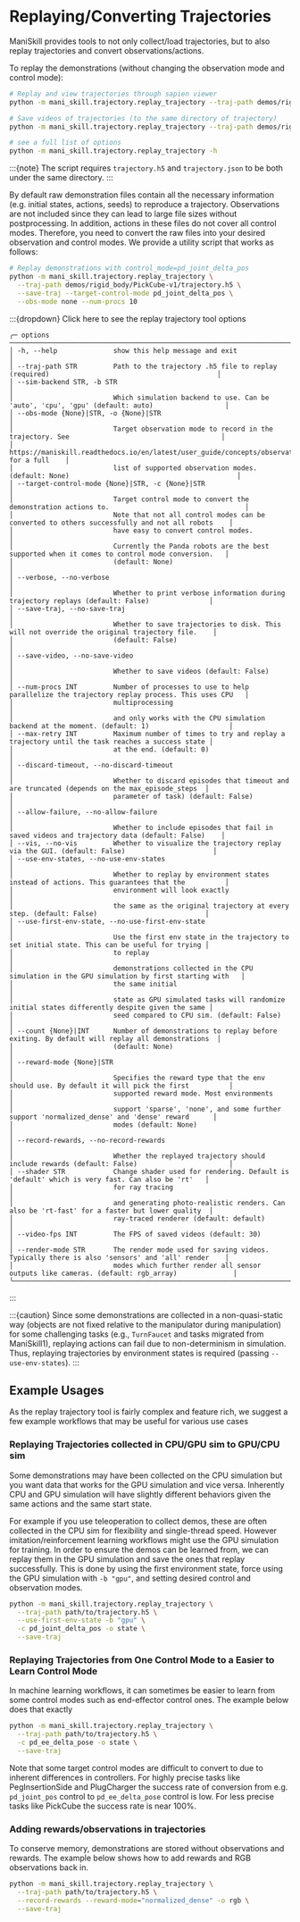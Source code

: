# Replaying/Converting Trajectories

ManiSkill provides tools to not only collect/load trajectories, but to also replay trajectories and convert observations/actions.

To replay the demonstrations (without changing the observation mode and control mode):

```bash
# Replay and view trajectories through sapien viewer
python -m mani_skill.trajectory.replay_trajectory --traj-path demos/rigid_body/PickCube-v1/trajectory.h5 --vis

# Save videos of trajectories (to the same directory of trajectory)
python -m mani_skill.trajectory.replay_trajectory --traj-path demos/rigid_body/PickCube-v1/trajectory.h5 --save-video

# see a full list of options
python -m mani_skill.trajectory.replay_trajectory -h
```

:::{note}
The script requires `trajectory.h5` and `trajectory.json` to be both under the same directory.
:::

By default raw demonstration files contain all the necessary information (e.g. initial states, actions, seeds) to reproduce a trajectory. Observations are not included since they can lead to large file sizes without postprocessing. In addition, actions in these files do not cover all control modes. Therefore, you need to convert the raw files into your desired observation and control modes. We provide a utility script that works as follows:

```bash
# Replay demonstrations with control_mode=pd_joint_delta_pos
python -m mani_skill.trajectory.replay_trajectory \
  --traj-path demos/rigid_body/PickCube-v1/trajectory.h5 \
  --save-traj --target-control-mode pd_joint_delta_pos \
  --obs-mode none --num-procs 10
```


:::{dropdown} Click here to see the replay trajectory tool options

```
╭─ options ─────────────────────────────────────────────────────────────────────────────────────────────────────────────╮
│ -h, --help              show this help message and exit                                                               │
│ --traj-path STR         Path to the trajectory .h5 file to replay (required)                                          │
│ --sim-backend STR, -b STR                                                                                             │
│                         Which simulation backend to use. Can be 'auto', 'cpu', 'gpu' (default: auto)                  │
│ --obs-mode {None}|STR, -o {None}|STR                                                                                  │
│                         Target observation mode to record in the trajectory. See                                      │
│                         https://maniskill.readthedocs.io/en/latest/user_guide/concepts/observation.html for a full    │
│                         list of supported observation modes. (default: None)                                          │
│ --target-control-mode {None}|STR, -c {None}|STR                                                                       │
│                         Target control mode to convert the demonstration actions to.                                  │
│                         Note that not all control modes can be converted to others successfully and not all robots    │
│                         have easy to convert control modes.                                                           │
│                         Currently the Panda robots are the best supported when it comes to control mode conversion.   │
│                         (default: None)                                                                               │
│ --verbose, --no-verbose                                                                                               │
│                         Whether to print verbose information during trajectory replays (default: False)               │
│ --save-traj, --no-save-traj                                                                                           │
│                         Whether to save trajectories to disk. This will not override the original trajectory file.    │
│                         (default: False)                                                                              │
│ --save-video, --no-save-video                                                                                         │
│                         Whether to save videos (default: False)                                                       │
│ --num-procs INT         Number of processes to use to help parallelize the trajectory replay process. This uses CPU   │
│                         multiprocessing                                                                               │
│                         and only works with the CPU simulation backend at the moment. (default: 1)                    │
│ --max-retry INT         Maximum number of times to try and replay a trajectory until the task reaches a success state │
│                         at the end. (default: 0)                                                                      │
│ --discard-timeout, --no-discard-timeout                                                                               │
│                         Whether to discard episodes that timeout and are truncated (depends on the max_episode_steps  │
│                         parameter of task) (default: False)                                                           │
│ --allow-failure, --no-allow-failure                                                                                   │
│                         Whether to include episodes that fail in saved videos and trajectory data (default: False)    │
│ --vis, --no-vis         Whether to visualize the trajectory replay via the GUI. (default: False)                      │
│ --use-env-states, --no-use-env-states                                                                                 │
│                         Whether to replay by environment states instead of actions. This guarantees that the          │
│                         environment will look exactly                                                                 │
│                         the same as the original trajectory at every step. (default: False)                           │
│ --use-first-env-state, --no-use-first-env-state                                                                       │
│                         Use the first env state in the trajectory to set initial state. This can be useful for trying │
│                         to replay                                                                                     │
│                         demonstrations collected in the CPU simulation in the GPU simulation by first starting with   │
│                         the same initial                                                                              │
│                         state as GPU simulated tasks will randomize initial states differently despite given the same │
│                         seed compared to CPU sim. (default: False)                                                    │
│ --count {None}|INT      Number of demonstrations to replay before exiting. By default will replay all demonstrations  │
│                         (default: None)                                                                               │
│ --reward-mode {None}|STR                                                                                              │
│                         Specifies the reward type that the env should use. By default it will pick the first          │
│                         supported reward mode. Most environments                                                      │
│                         support 'sparse', 'none', and some further support 'normalized_dense' and 'dense' reward      │
│                         modes (default: None)                                                                         │
│ --record-rewards, --no-record-rewards                                                                                 │
│                         Whether the replayed trajectory should include rewards (default: False)                       │
│ --shader STR            Change shader used for rendering. Default is 'default' which is very fast. Can also be 'rt'   │
│                         for ray tracing                                                                               │
│                         and generating photo-realistic renders. Can also be 'rt-fast' for a faster but lower quality  │
│                         ray-traced renderer (default: default)                                                        │
│ --video-fps INT         The FPS of saved videos (default: 30)                                                         │
│ --render-mode STR       The render mode used for saving videos. Typically there is also 'sensors' and 'all' render    │
│                         modes which further render all sensor outputs like cameras. (default: rgb_array)              │
╰───────────────────────────────────────────────────────────────────────────────────────────────────────────────────────╯
```
:::
<!-- 
:::{note}
For soft-body tasks, please compile and generate caches (`python -m mani_skill.utils.precompile_mpm`) before running the script with multiple processes (with `--num-procs`).
::: -->
<!-- 
:::{caution}
The conversion between controllers (or action spaces) is not yet supported for mobile manipulators (e.g., used in tasks migrated from ManiSkill1).
::: -->

:::{caution}
Since some demonstrations are collected in a non-quasi-static way (objects are not fixed relative to the manipulator during manipulation) for some challenging tasks (e.g., `TurnFaucet` and tasks migrated from ManiSkill1), replaying actions can fail due to non-determinism in simulation. Thus, replaying trajectories by environment states is required (passing `--use-env-states`).
:::

## Example Usages

As the replay trajectory tool is fairly complex and feature rich, we suggest a few example workflows that may be useful for various use cases


### Replaying Trajectories collected in CPU/GPU sim to GPU/CPU sim

Some demonstrations may have been collected on the CPU simulation but you want data that works for the GPU simulation and vice versa. Inherently CPU and GPU simulation will have slightly different behaviors given the same actions and the same start state.

For example if you use teleoperation to collect demos, these are often collected in the CPU sim for flexibility and single-thread speed. However imitation/reinforcement learning workflows might use the GPU simulation for training. In order to ensure the demos can be learned from, we can replay them in the GPU simulation and save the ones that replay successfully. This is done by using the first environment state, force using the GPU simulation with `-b "gpu"`, and setting desired control and observation modes.

```bash
python -m mani_skill.trajectory.replay_trajectory \
  --traj-path path/to/trajectory.h5 \
  --use-first-env-state -b "gpu" \
  -c pd_joint_delta_pos -o state \
  --save-traj
```

### Replaying Trajectories from One Control Mode to a Easier to Learn Control Mode

In machine learning workflows, it can sometimes be easier to learn from some control modes such as end-effector control ones. The example below does that exactly

```bash
python -m mani_skill.trajectory.replay_trajectory \
  --traj-path path/to/trajectory.h5 \
  -c pd_ee_delta_pose -o state \
  --save-traj
```

Note that some target control modes are difficult to convert to due to inherent differences in controllers. For highly precise tasks like PegInsertionSide and PlugCharger the success rate of conversion from e.g. `pd_joint_pos` control to `pd_ee_delta_pose` control is low. For less precise tasks like PickCube the success rate is near 100%.

### Adding rewards/observations in trajectories

To conserve memory, demonstrations are stored without observations and rewards. The example below shows how to add rewards and RGB observations back in.

```bash
python -m mani_skill.trajectory.replay_trajectory \
  --traj-path path/to/trajectory.h5 \
  --record-rewards --reward-mode="normalized_dense" -o rgb \
  --save-traj
```
